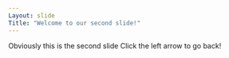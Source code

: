 ```yaml
---
Layout: slide
Title: "Welcome to our second slide!"
---
```

Obviously this is the second slide
Click the left arrow to go back!
